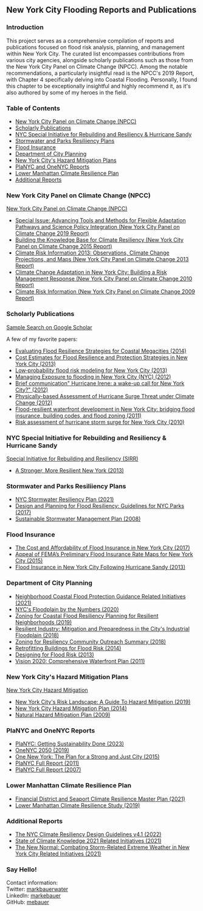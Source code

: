 ## New York City Flooding Reports and Publications

### Introduction

This project serves as a comprehensive compilation of reports and publications focused on flood risk analysis, planning, and management within New York City. The curated list encompasses contributions from various city agencies, alongside scholarly publications such as those from the New York City Panel on Climate Change (NPCC). Among the notable recommendations, a particularly insightful read is the NPCC's 2019 Report, with Chapter 4 specifically delving into Coastal Flooding. Personally, I found this chapter to be exceptionally insightful and highly recommend it, as it's also authored by some of my heroes in the field.

### Table of Contents
* [New York City Panel on Climate Change (NPCC)](#New-York-City-Panel-on-Climate-Change-NPCC)
* [Scholarly Publications](#Scholarly-Publications)
* [NYC Special Initiative for Rebuilding and Resiliency & Hurricane Sandy](#NYC-Special-Initiative-for-Rebuilding-and-Resiliency--Hurricane-Sandy)
* [Stormwater and Parks Resiliiency Plans](#Stormwater-and-Parks-Resiliiency-Plans)
* [Flood Insurance](#Flood-Insurance)
* [Department of City Planning](#Department-of-City-Planning)
* [New York City's Hazard Mitigation Plans](#New-York-Citys-Hazard-Mitigation-Plans)
* [PlaNYC and OneNYC Reports](#PlaNYC-and-OneNYC-Reports)
* [Lower Manhattan Climate Resilience Plan](#Lower-Manhattan-Climate-Resilience-Plan)
* [Additional Reports](#Additional-Reports)

### New York City Panel on Climate Change (NPCC)

[New York City Panel on Climate Change (NPCC)](https://climate.cityofnewyork.us/initiatives/nyc-panel-on-climate-change-npcc/)
- [Special Issue: Advancing Tools and Methods for Flexible Adaptation Pathways and Science Policy Integration (New York City Panel on Climate Change 2019 Report)](https://www.nyas.org/annals/special-issue-advancing-tools-and-methods-for-flexible-adaptation-pathways-and-science-policy-integration-new-york-city-panel-on-climate-change-2019-report-vol-1439/)
- [Building the Knowledge Base for Climate Resiliency (New York City Panel on Climate Change 2015 Report)](https://nyaspubs.onlinelibrary.wiley.com/toc/17496632/2015/1336/1)
- [Climate Risk Information 2013: Observations, Climate Change Projections, and Maps (New York City Panel on Climate Change 2013 Report)](https://climate.cityofnewyork.us/wp-content/uploads/2022/10/npcc_climate_risk_information_2013_report.pdf)
- [Climate Change Adaptation in New York City: Building a Risk Management Response (New York City Panel on Climate Change 2010 Report)](https://nyaspubs.onlinelibrary.wiley.com/toc/17496632/2010/1196/1)
- [Climate Risk Information (New York City Panel on Climate Change 2009 Report)](https://climate.cityofnewyork.us/wp-content/uploads/2022/10/nyc_climate_change_report.pdf)

### Scholarly Publications

[Sample Search on Google Scholar](https://scholar.google.com/scholar?hl=en&as_sdt=0%2C33&q=flooding+new+york+city&btnG=)  

A few of my favorite papers:
- [Evaluating Flood Resilience Strategies for Coastal Megacities (2014)](https://texmex.mit.edu/pub/emanuel/PAPERS/Aerts_etal_2012.pdf)
- [Cost Estimates for Flood Resilience and Protection Strategies in New York City (2013)](https://research.vu.nl/ws/portalfiles/portal/795488/revised+nyas+v12200+i1+RevCrx3+reduced.pdf)
- [Low‐probability flood risk modeling for New York City (2013)](https://texmex.mit.edu/pub/emanuel/PAPERS/Aerts_etal_2013.pdf)
- [Managing Exposure to flooding in New York City (NYC) (2012)](https://www.nature.com/articles/nclimate1487)
- [Brief communication" Hurricane Irene: a wake-up call for New York City?" (2012)](https://nhess.copernicus.org/articles/12/1837/2012/nhess-12-1837-2012.pdf)
- [Physically-based Assessment of Hurricane Surge Threat under Climate Change (2012)](https://dspace.mit.edu/bitstream/handle/1721.1/75773/kerry%20paper%204.pdf?sequence=1&isAllowed=y)
- [Flood-resilient waterfront development in New York City: bridging flood insurance, building codes, and flood zoning (2011)](https://research.vu.nl/ws/portalfiles/portal/3167392/NYC+Aerts+Botzen+2011.pdf)
- [Risk assessment of hurricane storm surge for New York City (2010)](https://agupubs.onlinelibrary.wiley.com/doi/pdfdirect/10.1029/2009JD013630)

### NYC Special Initiative for Rebuilding and Resiliency & Hurricane Sandy

[Special Initiative for Rebuilding and Resiliency (SIRR)](https://www.nyc.gov/site/sirr/index.page)
- [A Stronger, More Resilient New York (2013)](https://s-media.nyc.gov/agencies/sirr/SIRR_singles_Hi_res.pdf)

### Stormwater and Parks Resiliiency Plans

- [NYC Stormwater Resiliency Plan (2021)](https://climate.cityofnewyork.us/wp-content/uploads/2022/10/stormwater-resiliency-plan.pdf)
- [Design and Planning for Flood Resiliency: Guidelines for NYC Parks (2017)](https://static.nycgovparks.org/images/pagefiles/128/NYCP-Design-and-Planning-Flood-Zone__5b0f0f5da8144.pdf)
- [Sustainable Stormwater Management Plan (2008)](https://www.nyc.gov/html/planyc/downloads/pdf/publications/nyc_sustainable_stormwater_management_plan_final.pdf)

### Flood Insurance

- [The Cost and Affordability of Flood Insurance in New York City (2017)](https://climate.cityofnewyork.us/wp-content/uploads/2022/10/Flood-Insurance-Cost-and-Affordability.pdf)
- [Appeal of FEMA’s Preliminary Flood Insurance Rate Maps for New York City (2015)](https://climate.cityofnewyork.us/wp-content/uploads/2022/10/1-NYC-FEMA-Appeal-FINAL-with-Appendices-and-Cover-Letter-06252015_web.pdf)
- [Flood Insurance in New York City Following Hurricane Sandy (2013)](https://www.rand.org/content/dam/rand/pubs/research_reports/RR300/RR328/RAND_RR328.pdf)

### Department of City Planning 

- [Neighborhood Coastal Flood Protection Guidance Related Initiatives (2021)](https://climate.cityofnewyork.us/wp-content/uploads/2022/10/Coastal-Protection-Guidance.pdf)
- [NYC's Floodplain by the Numbers (2020)](https://www.nyc.gov/assets/planning/download/pdf/plans-studies/resilient-neighborhoods/floodplain-by-numbers.pdf)
- [Zoning for Coastal Flood Resiliency Planning for Resilient Neighborhoods (2019)](https://www.nyc.gov/assets/planning/download/pdf/plans-studies/flood-resiliency-update/zoning-for-flood-resiliency.pdf)
- [Resilient Industry: Mitigation and Preparedness in the City's Industrial Floodplain (2018)](https://www.nyc.gov/assets/planning/download/pdf/plans-studies/resilient-industry/resilient-industry-full-report.pdf)
- [Zoning for Resiliency Community Outreach Summary (2018)](https://www.nyc.gov/assets/planning/download/pdf/plans-studies/climate-resiliency/outreach-summary.pdf)
- [Retrofitting Buildings for Flood Risk (2014)](https://www.nyc.gov/assets/planning/download/pdf/plans-studies/retrofitting-buildings/retrofitting_complete.pdf)
- [Designing for Flood Risk (2013)](https://www.nyc.gov/assets/planning/download/pdf/plans-studies/sustainable-communities/climate-resilience/designing_flood_risk.pdf)
- [Vision 2020: Comprehensive Waterfront Plan (2011)](https://www.nyc.gov/assets/planning/download/pdf/plans-studies/vision-2020-cwp/vision2020/vision2020_nyc_cwp.pdf)

### New York City's Hazard Mitigation Plans

[New York City Hazard Mitigation](https://www.nyc.gov/site/em/ready/hazard-mitigation.page)
- [New York City's Risk Landscape: A Guide To Hazard Mitigation (2019)](https://www.nyc.gov/assets/em/downloads/pdf/hazard_mitigation/risklandscape2.0_2019_r2_digital_lowres.pdf)
- [New York City Hazard Mitigation Plan (2014)](https://www.nyc.gov/assets/em/downloads/pdf/hazard_mitigation/plan_update_2014/final_nyc_hmp.pdf)
- [Natural Hazard Mitigation Plan (2009)](https://www.nyc.gov/assets/em/downloads/pdf/hazard_mitigation/full_hmp_march_2009.pdf)

### PlaNYC and OneNYC Reports

- [PlaNYC: Getting Sustainability Done (2023)](https://climate.cityofnewyork.us/wp-content/uploads/2023/06/PlaNYC-2023-Full-Report.pdf)
- [OneNYC 2050 (2019)](https://climate.cityofnewyork.us/wp-content/uploads/2022/10/OneNYC-2050-Summary.pdf)
- [One New York: The Plan for a Strong and Just City (2015)](https://www.nyc.gov/html/onenyc/downloads/pdf/publications/OneNYC.pdf)
- [PlaNYC Full Report (2011)](https://climate.cityofnewyork.us/wp-content/uploads/2023/12/planyc_2011_planyc_full_report.pdf)
- [PlaNYC Full Report (2007)](https://climate.cityofnewyork.us/wp-content/uploads/2022/10/PlaNYC-full_report_2007.pdf)

### Lower Manhattan Climate Resilience Plan

- [Financial District and Seaport Climate Resilience Master Plan (2021)](https://fidiseaportclimate.nyc/wp-content/uploads/2021/12/FiDi-Seaport-Climate-Resilience-Master-Plan_v2_compressed.pdf)
- [Lower Manhattan Climate Resilience Study (2019)](https://edc.nyc/sites/default/files/filemanager/Projects/LMCR/Final_Image/Lower_Manhattan_Climate_Resilience_March_2019.pdf)

### Additional Reports

- [The NYC Climate Resiliency Design Guidelines v4.1 (2022)](https://climate.cityofnewyork.us/wp-content/uploads/2022/05/CRDG-4-1-May-2022.pdf)
- [State of Climate Knowledge 2021 Related Initiatives (2021)](https://climate.cityofnewyork.us/wp-content/uploads/2022/10/CKE_Report.pdf)
- [The New Normal: Combating Storm-Related Extreme Weather in New York City Related Initiatives (2021)](https://climate.cityofnewyork.us/wp-content/uploads/2022/10/WeatherReport.pdf)


### Say Hello!
Contact information:  
Twitter: [markbauerwater](https://twitter.com/markbauerwater)   
LinkedIn: [markebauer](https://www.linkedin.com/in/markebauer/)  
GitHub: [mebauer](https://github.com/mebauer)